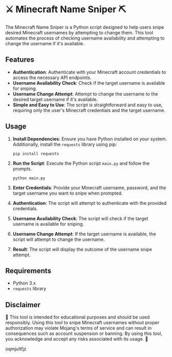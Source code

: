 # ⚔️ Minecraft Name Sniper ⛏️

The Minecraft Name Sniper is a Python script designed to help users snipe desired Minecraft usernames by attempting to change them. This tool automates the process of checking username availability and attempting to change the username if it's available.

## Features

- **Authentication**: Authenticate with your Minecraft account credentials to access the necessary API endpoints.
- **Username Availability Check**: Check if the target username is available for sniping.
- **Username Change Attempt**: Attempt to change the username to the desired target username if it's available.
- **Simple and Easy to Use**: The script is straightforward and easy to use, requiring only the user's Minecraft credentials and the target username.

## Usage

1. **Install Dependencies**: Ensure you have Python installed on your system. Additionally, install the `requests` library using pip:

    ```
    pip install requests
    ```

2. **Run the Script**: Execute the Python script `main.py` and follow the prompts.

    ```
    python main.py
    ```

3. **Enter Credentials**: Provide your Minecraft username, password, and the target username you want to snipe when prompted.

4. **Authentication**: The script will attempt to authenticate with the provided credentials.

5. **Username Availability Check**: The script will check if the target username is available for sniping.

6. **Username Change Attempt**: If the target username is available, the script will attempt to change the username.

7. **Result**: The script will display the outcome of the username snipe attempt.

## Requirements

- Python 3.x
- `requests` library

## Disclaimer

🚨 This tool is intended for educational purposes and should be used responsibly. Using this tool to snipe Minecraft usernames without proper authorization may violate Mojang's terms of service and can result in consequences such as account suspension or banning. By using this tool, you acknowledge and accept any risks associated with its usage. 🚨


oqmjultfjz